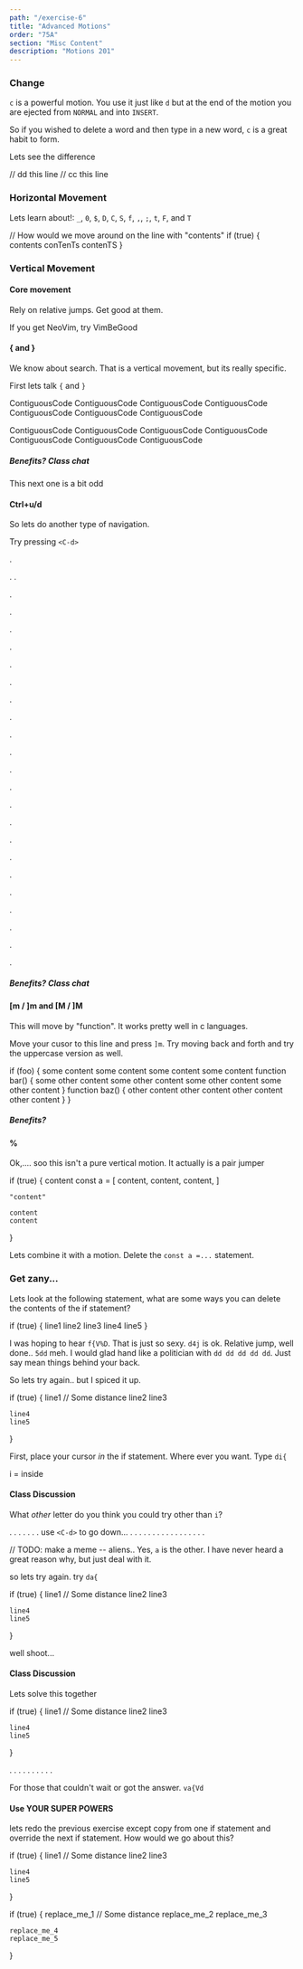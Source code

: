 ```yaml
---
path: "/exercise-6"
title: "Advanced Motions"
order: "75A"
section: "Misc Content"
description: "Motions 201"
---
```


### Change
`c` is a powerful motion.  You use it just like `d` but at the end of the
motion you are ejected from `NORMAL` and into `INSERT`.

So if you wished to delete a word and then type in a new word, `c` is a great
habit to form.

Lets see the difference

// dd this line
// cc this line

### Horizontal Movement
Lets learn about!: `_`, `0`, `$`, `D`, `C`, `S`, `f`, `,`, `;`, `t`, `F`, and `T`

// How would we move around on the line with "contents"
if (true) {
    contents conTenTs contenTS
}

### Vertical Movement
#### Core movement
Rely on relative jumps.  Get good at them.

If you get NeoVim, try VimBeGood

#### { and }
We know about search.  That is a vertical movement, but its really specific.

First lets talk `{` and `}`

ContiguousCode
ContiguousCode
    ContiguousCode
    ContiguousCode
        ContiguousCode
    ContiguousCode
ContiguousCode

ContiguousCode
ContiguousCode
    ContiguousCode
    ContiguousCode
        ContiguousCode
    ContiguousCode
ContiguousCode

##### Benefits?  Class chat
This next one is a bit odd

#### Ctrl+u/d
So lets do another type of navigation.

Try pressing `<C-d>`

.

.
.

.

.

.

.

.

.

.

.

.

.

.

.

.

.

.

.

.

.

.

.

.

.


##### Benefits?  Class chat

#### [m / ]m and [M / ]M
This will move by "function".  It works pretty well in c languages.

Move your cusor to this line and press `]m`.  Try moving back and forth and try
the uppercase version as well.

if (foo) {
    some content
    some content
    some content
    some content
    function bar() {
        some other content
        some other content
        some other content
        some other content
    }
    function baz() {
        other content
        other content
        other content
        other content
    }
}

##### Benefits?

#### %
Ok,.... soo this isn't a pure vertical motion.  It actually is a pair jumper

if (true) {
    content
    const a = [
        content,
        content,
        content,
    ]

    "content"

    content
    content
}

Lets combine it with a motion.  Delete the `const a =...` statement.

### Get zany...
Lets look at the following statement, what are some ways you can delete the
contents of the if statement?

if (true) {
    line1
    line2
    line3
    line4
    line5
}

I was hoping to hear `f{V%D`.  That is just so sexy. `d4j` is ok.  Relative
jump, well done..  `5dd` meh.  I would glad hand like a politician with `dd dd
dd dd dd`.  Just say mean things behind your back.

So lets try again.. but I spiced it up.

if (true) {
    line1
    // Some distance
    line2
    line3

    line4
    line5
}

First, place your cursor _in_ the if statement.  Where ever you want.  Type `di{`

i = inside

#### Class Discussion
What _other_ letter do you think you could try other than `i`?

.
.
.
.
.
.
.
use `<C-d>` to go down...
.
.
.
.
.
.
.
.
.
.
.
.
.
.
.
.
.

// TODO: make a meme -- aliens..
Yes, `a` is the other.  I have never heard a great reason why, but just deal
with it.

so lets try again. try `da{`

if (true) {
    line1
    // Some distance
    line2
    line3

    line4
    line5
}

well shoot...

#### Class Discussion
Lets solve this together

if (true) {
    line1
    // Some distance
    line2
    line3

    line4
    line5
}

.
.
.
.
.
.
.
.
.
.

For those that couldn't wait or got the answer. `va{Vd`

#### Use YOUR SUPER POWERS
lets redo the previous exercise except copy from one if statement and override
the next if statement.  How would we go about this?

if (true) {
    line1
    // Some distance
    line2
    line3

    line4
    line5
}

if (true) {
    replace_me_1
    // Some distance
    replace_me_2
    replace_me_3

    replace_me_4
    replace_me_5
}
